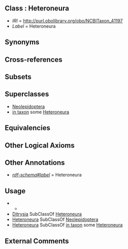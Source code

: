 
## Class : Heteroneura

 * *IRI* = http://purl.obolibrary.org/obo/NCBITaxon_41197
 * *Label* = Heteroneura

## Synonyms


## Cross-references


## Subsets


## Superclasses

 * [Neolepidoptera](../../NCBITaxon/96/NCBITaxon_41196.md)
 * [in taxon](../../RO/62/RO_0002162.md) some [Heteroneura](../../NCBITaxon/97/NCBITaxon_41197.md)

## Equivalencies


## Other Logical Axioms


## Other Annotations

 * *[rdf-schema#label](../../el/rdf-schema#label.md)* = Heteroneura

## Usage

 * -
 * [Ditrysia](../../NCBITaxon/67/NCBITaxon_37567.md) SubClassOf [Heteroneura](../../NCBITaxon/97/NCBITaxon_41197.md)
 * [Heteroneura](../../NCBITaxon/97/NCBITaxon_41197.md) SubClassOf [Neolepidoptera](../../NCBITaxon/96/NCBITaxon_41196.md)
 * [Heteroneura](../../NCBITaxon/97/NCBITaxon_41197.md) SubClassOf [in taxon](../../RO/62/RO_0002162.md) some [Heteroneura](../../NCBITaxon/97/NCBITaxon_41197.md)

## External Comments

